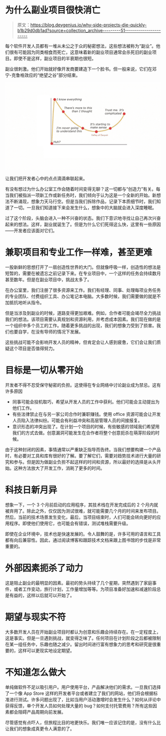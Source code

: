 # 为什么副业项目很快消亡

> 原文：<https://blog.devgenius.io/why-side-projects-die-quickly-b1b29d0db1ad?source=collection_archive---------51----------------------->

每个软件开发人员都有一堆从未公之于众的秘密想法，这些想法被称为“副业”。他们很有可能因为同类相食而死亡，这意味着新的副业项目通常会杀死旧的副业项目。即使不是这样，副业项目的半衰期也很短。

副业很刺激。他们开始就好像开发商要建造下一个脸书。但一般来说，它们在邓宁-克鲁格效应的“绝望之谷”部分结束。

![](img/fab9afc3246ee1bac230ee702ce8fdde.png)

让我们把开发者心中的点点滴滴串联起来。

有没有想过为什么办公室工作会随着时间变得无聊？这一切都与“创造力”有关。每当我们被指派一项新工作或新任务时，我们倾向于认为这是一个全新的开始。新想法不断涌现，想象力天马行空。但是当我们拆除作品，记录下本质细节时，我们知道了一切。一旦我们知道接下来会发生什么，想象中的大脑就会进入深度睡眠。

过了这个阶段，头脑会进入一种不兴奋的状态。我们下意识地寻找让自己再次兴奋起来的想法。这样，副业就诞生了。但是为什么它们死得这么快，这里有一些原因——开发者应该面对它们。

# 兼职项目和专业工作一样难，甚至更难

一股新鲜的思想打开了一扇创造性世界的大门。但就像呼吸一样，创造性的想法是短暂的，需要在被遗忘之前记录下来。在专业项目中，一个这样的任务会持续数月甚至数年。但是在副业项目中，挑战太多了。

在办公室里，我们注册了很多资源来工作。我们有经理、同事、处理每项业务任务的专业团队、付费组织工具、办公笔记本电脑。大多数时候，我们需要做的就是不加抵抗地听从指令。

但是当涉及到副业的时候，道路变得更加艰难。例如，合作者可能会竭尽全力挑战我们的想法。该项目需要认真规划和资源利用，并考虑成本因素。我们现在做的是一个组织中多个员工的工作。随着更多挑战的出现，我们的想象力受到了损害。我们也要自学，在没有导师的情况下发展。

这些挑战可能不会影响开发人员的精神，但肯定会让人感到疲惫，它们会让我们质疑这个项目是否值得努力。

# 目标是一切从零开始

开发者不得不忍受保守秘密的负担。这使得在专业网络中讨论副业成为禁忌。这有许多原因

*   同事可能会投机取巧，希望从开发人员的工作中获利。他们可能会主动提出为他们工作。
*   有些法律禁止在与另一家公司合作时兼职赚钱。使用 office 资源可能会让开发人员陷入法律纠纷。可能会有利益冲突和高层管理人员的间接报复。
*   意识形态的冲突出现了。在计划一个项目的时候，有些敏感的领域我们希望用我们的方式去做。创意漏洞可能发生在合作者将整个创意扼杀在萌芽阶段的时候。

由于这种封闭的因素，事情通常以严重缺乏指导而告终。当我们想要构建一个产品时，有必要对工具和库有很好的了解。要了解它们，需要对趋势技术进行大量的研究和参与。但是因为做副业负担不起这样的时间和资源，所以最好的选择是从头开始。这种方法放大了开发工作，消耗了更多的时间。

# 科技日新月异

想象一下，一个 3 个月前启动的应用程序，其技术栈在开发完成后的 2 个月内就被弃用了。除此之外，仅仅因为测试很难，就可能需要几个月的时间来发布项目。然后，当前的技术场景发生变化，最后，当项目结束时，人们可能会转向更好的应用程序。即使他们使用它，也可能会有错误，测试堆栈需要升级。

即使在企业环境中，技术也是快速发展的。令人鼓舞的是，许多可用的语言和工具都有向后兼容性。因此，通过阅读博客和跟踪技术文档来跟上图书馆的步伐是非常重要的。

# 外部因素扼杀了动力

这是阻止副业的最明显的因素。最初的势头持续了几个星期，突然遇到了家庭事件，或者工作变动，旅行计划，工作量增加等等。为项目准备好加速和减速阶段总是有益的，这样以后就可以开始了。

# 期望与现实不符

大多数开发人员在开始副业项目时都认为创意和乐趣会持续存在。在一定程度上，这是事实。但是一旦遇到挑战，就变得乏味了。任何项目在计划阶段之后都被限制在某一组任务中，乐趣也随之减少。留出时间进行富有想象力的思考和研究是很重要的，这样可以更现实地设定期望。

# 不知道怎么做大

单纯做软件不足以吸引用户。用户使用平台，产品解决他们的需求。一旦我们选择了一个像 App Store 这样的开发者平台或者建立了我们的网站，他们将会根据标准进行测试。许多问题出现了，比如当用户活动激增时会发生什么？如何从评论中获得反馈，单个开发人员如何处理大量的 bug？如何支付托管费用？所有这些因素都会阻碍产品周期向前发展。

尽管感觉有点吓人，但旅程比目的地更快乐。我们唯一应该记住的是，没有什么比让我们的想象成真更令人满意的了。